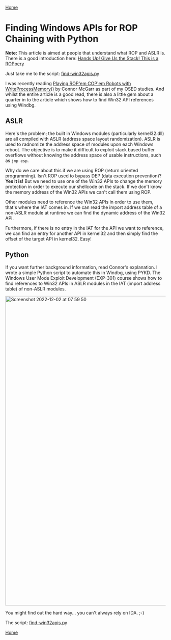 [Home](https://plackyhacker.github.io)

# Finding Windows APIs for ROP Chaining with Python

**Note:** This article is aimed at people that understand what ROP and ASLR is. There is a good introduction here: [Hands Up! Give Us the Stack! This is a ROPpery](https://connormcgarr.github.io/ROP/)

Just take me to the script: [find-win32apis.py](https://github.com/plackyhacker/plackyhacker.github.io/blob/master/code/find-win32apis.py)

I was recently reading [Playing ROP'em COP'em Robots with WriteProcessMemory()](https://connormcgarr.github.io/ROP2/) by Connor McGarr as part of my OSED studies. And whilst the entire article is a good read, there is also a little gem about a quarter in to the article which shows how to find Win32 API references using Windbg.

## ASLR

Here's the problem; the built in Windows modules (particularly kernel32.dll) are all compiled with ASLR (address space layout randomization). ASLR is used to radnomize the address space of modules upon each Windows reboot. The objective is to make it difficult to exploit stack based buffer overflows without knowing the address space of usable instructions, such as `jmp esp`.

Why do we care about this if we are using ROP (return oriented programming). Isn't ROP used to bypass DEP (data execution prevention)? **Yes it is!** But we need to use one of the Win32 APIs to change the memory protection in order to execute our shellcode on the stack. If we don't know the memory address of the Win32 APIs we can't call them using ROP.

Other modules need to reference the Win32 APIs in order to use them, that's where the IAT comes in. If we can read the import address table of a non-ASLR module at runtime we can find the dynamic address of the Win32 API.

Furthermore, if there is no entry in the IAT for the API we want to reference, we can find an entry for another API in kernel32 and then simply find the offset of the target API in kernel32. Easy!

## Python

If you want further background information, read Connor's explanation. I wrote a simple Python script to automate this in Windbg, using PYKD. The Windows User Mode Exploit Development (EXP-301) course shows how to find references to Win32 APIs in ASLR modules in the IAT (import address table) of non-ASLR modules.

<img width="972" alt="Screenshot 2022-12-02 at 07 59 50" src="https://user-images.githubusercontent.com/42491100/205244386-6c6c41ea-6296-446f-b5c3-36e6468475f6.png">

You might find out the hard way... you can't always rely on IDA. ;-)

The script: [find-win32apis.py](https://github.com/plackyhacker/plackyhacker.github.io/blob/master/code/find-win32apis.py)

[Home](https://plackyhacker.github.io)
